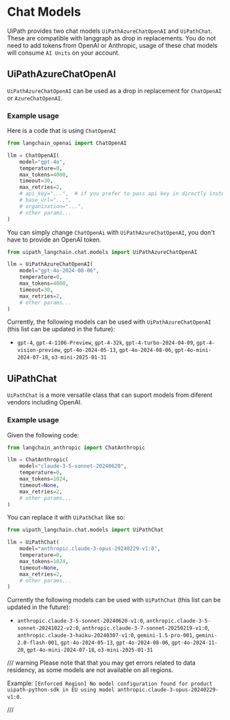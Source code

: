 # Chat Models

UiPath provides two chat models `UiPathAzureChatOpenAI` and `UiPathChat`. These are compatible with langgraph as drop in replacements. You do not need to add tokens from OpenAI or Anthropic, usage of these chat models will consume `AI Units` on your account.

## UiPathAzureChatOpenAI

`UiPathAzureChatOpenAI` can be used as a drop in replacement for `ChatOpenAI` or `AzureChatOpenAI`.

### Example usage

Here is a code that is using `ChatOpenAI`

```python
from langchain_openai import ChatOpenAI

llm = ChatOpenAI(
    model="gpt-4o",
    temperature=0,
    max_tokens=4000,
    timeout=30,
    max_retries=2,
    # api_key="...",  # if you prefer to pass api key in directly instead of using env vars
    # base_url="...",
    # organization="...",
    # other params...
)
```

You can simply change `ChatOpenAi` with `UiPathAzureChatOpenAI`, you don't have to provide an OpenAI token.

```python
from uipath_langchain.chat.models import UiPathAzureChatOpenAI

llm = UiPathAzureChatOpenAI(
    model="gpt-4o-2024-08-06",
    temperature=0,
    max_tokens=4000,
    timeout=30,
    max_retries=2,
    # other params...
)
```

Currently, the following models can be used with `UiPathAzureChatOpenAI` (this list can be updated in the future):

-   `gpt-4`, `gpt-4-1106-Preview`, `gpt-4-32k`, `gpt-4-turbo-2024-04-09`, `gpt-4-vision-preview`, `gpt-4o-2024-05-13`, `gpt-4o-2024-08-06`, `gpt-4o-mini-2024-07-18`, `o3-mini-2025-01-31`

## UiPathChat

`UiPathChat` is a more versatile class that can suport models from diferent vendors including OpenAI.

### Example usage

Given the following code:

```python
from langchain_anthropic import ChatAnthropic

llm = ChatAnthropic(
    model="claude-3-5-sonnet-20240620",
    temperature=0,
    max_tokens=1024,
    timeout=None,
    max_retries=2,
    # other params...
)
```

You can replace it with `UiPathChat` like so:

```python
from uipath_langchain.chat.models import UiPathChat

llm = UiPathChat(
    model="anthropic.claude-3-opus-20240229-v1:0",
    temperature=0,
    max_tokens=1024,
    timeout=None,
    max_retries=2,
    # other params...
)
```

Currently the following models can be used with `UiPathChat` (this list can be updated in the future):

-   `anthropic.claude-3-5-sonnet-20240620-v1:0`, `anthropic.claude-3-5-sonnet-20241022-v2:0`, `anthropic.claude-3-7-sonnet-20250219-v1:0`, `anthropic.claude-3-haiku-20240307-v1:0`, `gemini-1.5-pro-001`, `gemini-2.0-flash-001`, `gpt-4o-2024-05-13`, `gpt-4o-2024-08-06`, `gpt-4o-2024-11-20`, `gpt-4o-mini-2024-07-18`, `o3-mini-2025-01-31`

/// warning
Please note that that you may get errors related to data residency, as some models are not available on all regions.

Example: `[Enforced Region] No model configuration found for product uipath-python-sdk in EU using model anthropic.claude-3-opus-20240229-v1:0`.

///
